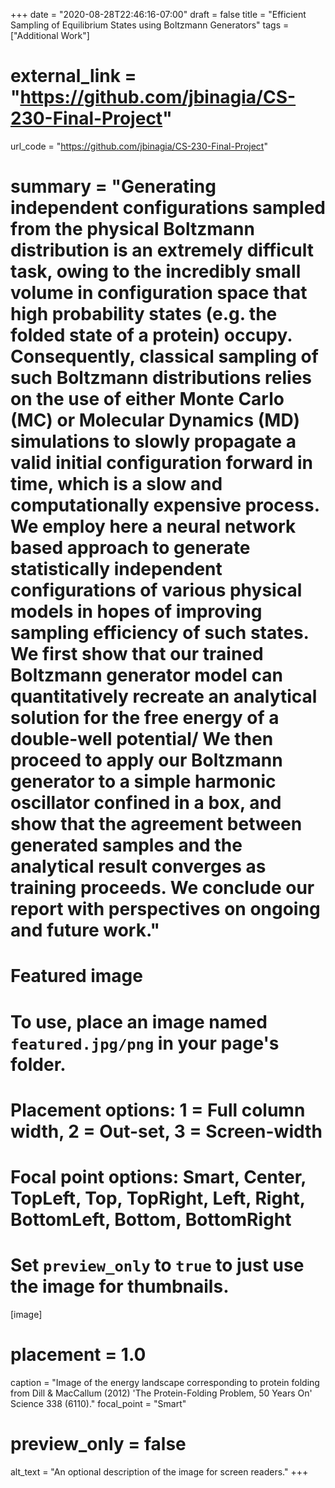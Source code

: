 +++
date = "2020-08-28T22:46:16-07:00"
draft = false
title = "Efficient Sampling of Equilibrium States using Boltzmann Generators"
tags = ["Additional Work"]
# external_link = "https://github.com/jbinagia/CS-230-Final-Project"
url_code = "https://github.com/jbinagia/CS-230-Final-Project"
# summary = "Generating independent configurations sampled from the physical Boltzmann distribution is an extremely difficult task, owing to the incredibly small volume in configuration space that high probability states (e.g. the folded state of a protein) occupy. Consequently, classical sampling of such Boltzmann distributions relies on the use of either Monte Carlo (MC) or Molecular Dynamics (MD) simulations to slowly propagate a valid initial configuration forward in time, which is a slow and computationally expensive process. We employ here a neural network based approach to generate statistically independent configurations of various physical models in hopes of improving sampling efficiency of such states. We first show that our trained Boltzmann generator model can quantitatively recreate an analytical solution for the free energy of a double-well potential/ We then proceed to apply our Boltzmann generator to a simple harmonic oscillator confined in a box, and show that the agreement between generated samples and the analytical result converges as training proceeds. We conclude our report with perspectives on ongoing and future work."

# Featured image
# To use, place an image named `featured.jpg/png` in your page's folder.
# Placement options: 1 = Full column width, 2 = Out-set, 3 = Screen-width
# Focal point options: Smart, Center, TopLeft, Top, TopRight, Left, Right, BottomLeft, Bottom, BottomRight
# Set `preview_only` to `true` to just use the image for thumbnails.
[image]
# placement = 1.0
  caption = "Image of the energy landscape corresponding to protein folding from Dill & MacCallum (2012) 'The Protein-Folding Problem, 50 Years On' Science 338 (6110)."
  focal_point = "Smart"
# preview_only = false
  alt_text = "An optional description of the image for screen readers."
+++
